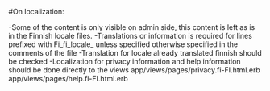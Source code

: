 #On localization:

-Some of the content is only visible on admin side, this content is left as is in the Finnish locale files. 
-Translations or information is required for lines prefixed with Fi_fi_locale_ unless specified otherwise specified in the comments of the file
-Translation for locale already translated finnish should be checked
-Localization for privacy information and help information should be done directly to the views 
	app/views/pages/privacy.fi-FI.html.erb
	app/views/pages/help.fi-FI.html.erb
	
